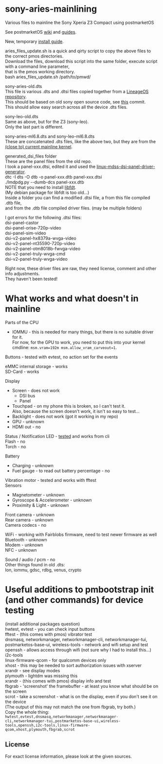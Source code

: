 # sony-aries-mainlining
Various files to mainline the Sony Xperia Z3 Compact using postmarketOS

See postmarketOS [wiki](https://wiki.postmarketos.org/wiki/Main_Page) and [guides](https://wiki.postmarketos.org/wiki/Category:Guide).  
  
New, temporary [install guide](https://github.com/msm8974-mainline/linux/pull/14#issuecomment-1994750346).

aries_files_update.sh is a quick and qirty script to copy the above files to the correct pmos directories.  
Download the files, download this script into the same folder, execute script with a command line parameter,  
that is the pmos working directory.  
bash aries_files_update.sh /path/to/pmwd/  
  
sony-aries-old.dts  
This file is various .dts and .dtsi files copied together from a [LineageOS repository](https://github.com/LineageOS/android_kernel_sony_msm8974/tree/lineage-18.1/arch/arm/boot/dts).  
This should be based on old sony open source code, see [this](https://github.com/LineageOS/android_kernel_sony_msm8974/commit/dc5d11999f32b9900379f408b54cb698a963802f#diff-8d556f3ca8e724f52f6fc9cb683062145fe40d86c2a9e121abf3d4c0d9da8d76) commit.  
This should allow easy search across all the device .dts files.
  
sony-leo-old.dts  
Same as above, but for the Z3 (sony-leo).  
Only the last part is different.  
  
sony-aries-ml6.8.dts and sony-leo-ml6.8.dts  
These are concatenated .dts files, like the above two, but they are from the [(close to) current mainline kernel](https://github.com/TheOrangeCat/linux/tree/qcom-msm8974-6.8-wip-aries).

generated_dsi_files folder  
These are the panel files from the old repo.  
I took a panel-xxx.dtsi, edited it and used the [linux-mdss-dsi-panel-driver-generator](https://github.com/msm8916-mainline/linux-mdss-dsi-panel-driver-generator).  
dtc -I dts -O dtb -o panel-xxx.dtb panel-xxx.dtsi  
./lmdpdg.py --dumb-dcs panel-xxx.dtb  
NOTE that you need to install [libfdt](https://pypi.org/project/pylibfdt/).  
(My debian package for libfdt is too old...)  
Inside a folder you can find a modified .dtsi file, a from this file compiled .dtb file,  
and from the .dtb file compiled driver files. (may be multiple folders)  
  
I got errors for the following .dtsi files:  
dsi-panel-castor  
dsi-panel-orise-720p-video  
dsi-panel-sim-video  
dsi-v2-panel-hx8379a-wvga-video  
dsi-v2-panel-nt35590-720p-video  
dsi-v2-panel-otm8018b-fwvga-video  
dsi-v2-panel-truly-wvga-cmd  
dsi-v2-panel-truly-wvga-video  
  
Right now, these driver files are raw, they need license, comment and other info adjustments.  
They haven't been tested!  
  
# What works and what doesn't in mainline  
Parts of the CPU  
  * IOMMU - this is needed for many things, but there is no suitable driver for it.  
    For now, for the GPU to work, you need to put this into your kernel cmdline: `msm.vram=192m msm.allow_vram_carveout=1`.  
  
Buttons - tested with evtest, no action set for the events  
  
eMMC internal storage - works  
SD-Card - works  
  
Display  
  * Screen - does not work  
    * DSI bus  
    * Panel  
  * Touchpad - on my phone this is broken, so I can't test it.  
    Also, because the screen doesn't work, it isn't so easy to test...  
  * Backlight - does not work (got it working in my repo)  
  * GPU - unknown  
  * HDMI out - no
  
Status / Notification LED - [tested](https://docs.kernel.org/leds/leds-class-multicolor.html) and works from cli  
Flash - no  
Torch - no  
  
Battery  
  * Charging - unknown  
  * Fuel gauge - to read out battery percentage - no  
  
Vibration motor - tested and works with fftest  
Sensors  
  * Magnetometer - unknown  
  * Gyroscope & Accelerometer - unknown  
  * Proximity & Light - unknown  
  
Front camera - unknown  
Rear camera - unknown  
Camera codecs - no  
  
WiFi - working with Fairblobs firmware, need to test newer firmware as well  
Bluetooth - unknown  
Modem - unknown  
NFC - unknown  
  
Sound / audio / pcm - no  
Other things found in old .dts:  
Ion, iommu, gdsc, rdbg, venus, crypto  

# Useful additions to pmbootstrap init (and other commands) for device testing  
(install additional packages question)  
hwtest, evtest - you can check input buttons  
fftest - (this comes with pmos) vibrator test  
dnsmasq, networkmanager, networkmanager-cli, networkmanager-tui, postmarketos-base-ui, wireless-tools - network and wifi setup and test  
openssh - allows access through wifi (not sure why I had to install this...)  
i2c-tools  
linux-firmware-qcom - for qualcomm devices only  
xhost - this may be needed to sort authorization issues with xserver  
xrandr - see display modes  
plymouth - lightdm was missing this  
xrandr - (this comes with pmos) display info and test  
fbgrab - 'screenshot' the framebuffer - at least you know what should be on the screen  
scrot - take a screenshot - what is on the display, even if you don't see it on the device  
(The output of this may not match the one from fbgrab, try both.)  
Copy the whole thing:  
`hwtest,evtest,dnsmasq,networkmanager,networkmanager-cli,networkmanager-tui,postmarketos-base-ui,wireless-tools,openssh,i2c-tools,linux-firmware-qcom,xhost,plymouth,fbgrab,scrot`  
  
## License
For exact license information, please look at the given sources.
